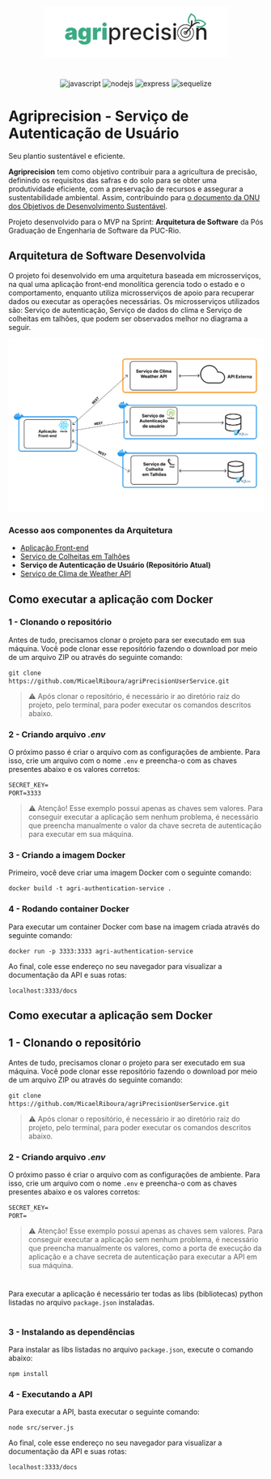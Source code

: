 <p align="center" style="margin: 40px 0">
    <img src="./doc-images/logo.svg" height="100px">
</p>

<div align="center">

![javascript](https://img.shields.io/badge/JavaScript-F7DF1E.svg?style=for-the-badge&logo=JavaScript&logoColor=black)
![nodejs](https://img.shields.io/badge/Node.js-5FA04E.svg?style=for-the-badge&logo=nodedotjs&logoColor=white)
![express](https://img.shields.io/badge/Express-000000.svg?style=for-the-badge&logo=Express&logoColor=white)
![sequelize](https://img.shields.io/badge/Sequelize-52B0E7.svg?style=for-the-badge&logo=Sequelize&logoColor=white)

</div>

# Agriprecision - Serviço de Autenticação de Usuário

Seu plantio sustentável e eficiente.

**Agriprecision** tem como objetivo contribuir para a agricultura de precisão, definindo os requisitos das safras e do solo para se obter uma produtividade eficiente, com a preservação de recursos e assegurar a sustentabilidade ambiental. Assim, contribuindo para [o documento da ONU dos Objetivos de Desenvolvimento Sustentável](https://brasil.un.org/pt-br/sdgs).

Projeto desenvolvido para o MVP na Sprint: **Arquitetura de Software** da Pós Graduação de Engenharia de Software da PUC-Rio.


## Arquitetura de Software Desenvolvida

O projeto foi desenvolvido em uma arquitetura baseada em microsserviços, na qual uma aplicação front-end monolítica gerencia todo o estado e o comportamento, enquanto utiliza microsserviços de apoio para recuperar dados ou executar as operações necessárias. Os microsserviços utilizados são: Serviço de autenticação, Serviço de dados do clima e Serviço de colheitas em talhões, que podem ser observados melhor no diagrama a seguir.

![diagrama da arquitetura](./doc-images/arq-diagram.jpg)


### Acesso aos componentes da Arquitetura

- [Aplicação Front-end](https://github.com/MicaelRiboura/agriprecisionWebApp)
- [Serviço de Colheitas em Talhões](https://github.com/MicaelRiboura/agriPrecisionHarvestService)
-  **Serviço de Autenticação de Usuário (Repositório Atual)**
-  [Serviço de Clima de Weather API](https://github.com/MicaelRiboura/agriprecisionWebApp/blob/develop/weather-api.docs.md)

## Como executar a aplicação com Docker

### 1 - Clonando o repositório
Antes de tudo, precisamos clonar o projeto para ser executado em sua máquina. Você pode clonar esse repositório fazendo o download por meio de um arquivo ZIP ou através do seguinte comando:

```
git clone https://github.com/MicaelRiboura/agriPrecisionUserService.git
```

> ⚠️ Após clonar o repositório, é necessário ir ao diretório raiz do projeto, pelo terminal, para poder executar os comandos descritos abaixo.

### 2 - Criando arquivo *.env*

O próximo passo é criar o arquivo com as configurações de ambiente. Para isso, crie um arquivo com o nome `.env` e preencha-o com as chaves presentes abaixo e os valores corretos:

```
SECRET_KEY=
PORT=3333
```

> ⚠️ Atenção! Esse exemplo possui apenas as chaves sem valores. Para conseguir executar a aplicação sem nenhum problema, é necessário que preencha manualmente o valor da chave secreta de autenticação para executar em sua máquina.

### 3 - Criando a imagem Docker
Primeiro, você deve criar uma imagem Docker com o seguinte comando:

```
docker build -t agri-authentication-service . 
```

### 4 - Rodando container Docker
Para executar um container Docker com base na imagem criada através do seguinte comando:

```
docker run -p 3333:3333 agri-authentication-service
```

Ao final, cole esse endereço no seu navegador para visualizar a documentação da API e suas rotas:

```
localhost:3333/docs
```


## Como executar a aplicação sem Docker

## 1 - Clonando o repositório
Antes de tudo, precisamos clonar o projeto para ser executado em sua máquina. Você pode clonar esse repositório fazendo o download por meio de um arquivo ZIP ou através do seguinte comando:

```
git clone https://github.com/MicaelRiboura/agriPrecisionUserService.git
```

> ⚠️ Após clonar o repositório, é necessário ir ao diretório raiz do projeto, pelo terminal, para poder executar os comandos descritos abaixo.

### 2 - Criando arquivo *.env*

O próximo passo é criar o arquivo com as configurações de ambiente. Para isso, crie um arquivo com o nome `.env` e preencha-o com as chaves presentes abaixo e os valores corretos:

```
SECRET_KEY=
PORT=
```

> ⚠️ Atenção! Esse exemplo possui apenas as chaves sem valores. Para conseguir executar a aplicação sem nenhum problema, é necessário que preencha manualmente os valores, como a porta de execução da aplicação e a chave secreta de autenticação para executar a API em sua máquina.

#

Para executar a aplicação é necessário ter todas as libs (bibliotecas) python listadas no arquivo `package.json` instaladas. 

#

### 3 - Instalando as dependências

Para instalar as libs listadas no arquivo `package.json`, execute o comando abaixo:

```
npm install
```
### 4 - Executando a API
Para executar a API, basta executar o seguinte comando:

```
node src/server.js
```

Ao final, cole esse endereço no seu navegador para visualizar a documentação da API e suas rotas:

```
localhost:3333/docs
```
